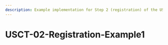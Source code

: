 ```yaml
---
description: Example implementation for Step 2 (registration) of the USCT use case
---
```


# USCT-02-Registration-Example1

